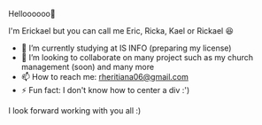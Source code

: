 Helloooooo👋

I'm Erickael but you can call me Eric, Ricka, Kael or Rickael 😆
- 🔭 I’m currently studying at IS INFO (preparing my license)
- 👯 I’m looking to collaborate on many project such as my church management (soon) and many more
- 📫 How to reach me: rheritiana06@gmail.com
- ⚡ Fun fact: I don't know how to center a div :')

I look forward working with you all :)

